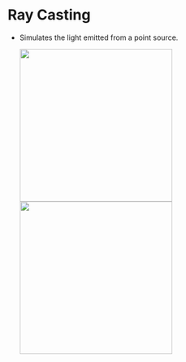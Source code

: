 # Ray Casting

- Simulates the light emitted from a point source.

    <p>
    <image src="assets/RC1.gif" width="300"/>
    <image src="assets/SK1.gif" width="300"/>
    </p>
